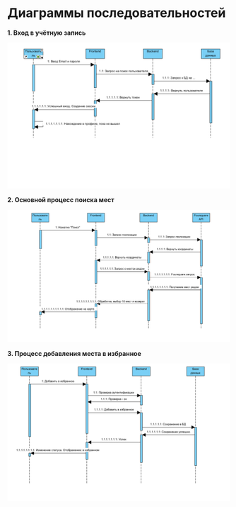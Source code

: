# Диаграммы последовательностей

**1. Вход в учётную запись**

![Диаграмма Последовательностей1](../images/EventSequence.png)

**2. Основной процесс поиска мест**

![Диаграмма Последовательностей2](../images/SearchSequence.png)

**3. Процесс добавления места в избранное**

![Диаграмма Последовательностей3](../images/LikeSequence.png)